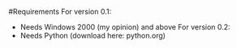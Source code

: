 #Requirements
For version 0.1:
- Needs Windows 2000 (my opinion) and above
For version 0.2:
- Needs Python (download here: python.org)

